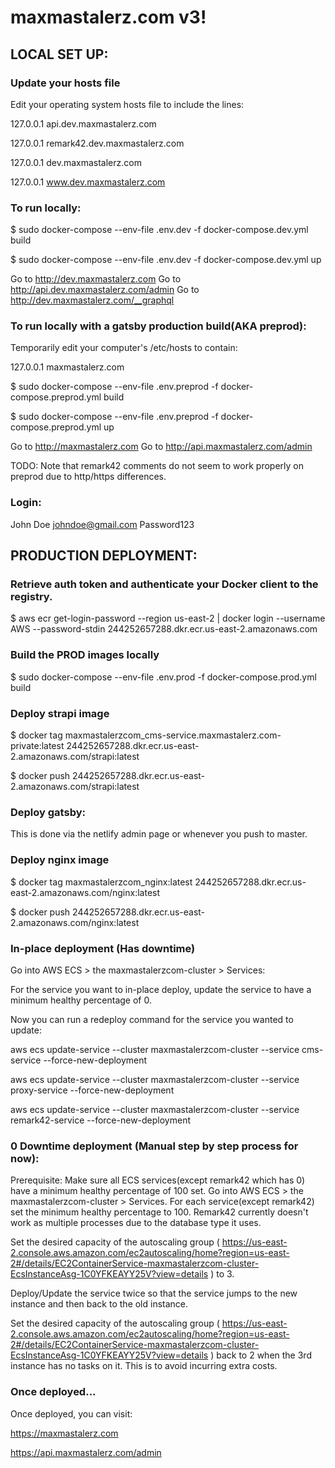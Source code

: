 # maxmastalerz.com v3!

## LOCAL SET UP:

### Update your hosts file

Edit your operating system hosts file to include the lines:

127.0.0.1       api.dev.maxmastalerz.com

127.0.0.1       remark42.dev.maxmastalerz.com

127.0.0.1       dev.maxmastalerz.com

127.0.0.1       www.dev.maxmastalerz.com

### To run locally:

$ sudo docker-compose --env-file .env.dev -f docker-compose.dev.yml build

$ sudo docker-compose --env-file .env.dev -f docker-compose.dev.yml up

Go to http://dev.maxmastalerz.com
Go to http://api.dev.maxmastalerz.com/admin
Go to http://dev.maxmastalerz.com/__graphql

### To run locally with a gatsby production build(AKA preprod):

Temporarily edit your computer's /etc/hosts to contain:

127.0.0.1       maxmastalerz.com

$ sudo docker-compose --env-file .env.preprod -f docker-compose.preprod.yml build

$ sudo docker-compose --env-file .env.preprod -f docker-compose.preprod.yml up

Go to http://maxmastalerz.com
Go to http://api.maxmastalerz.com/admin

TODO: Note that remark42 comments do not seem to work properly on preprod due to http/https differences.

### Login:

John Doe <johndoe@gmail.com> Password123

## PRODUCTION DEPLOYMENT:

### Retrieve auth token and authenticate your Docker client to the registry.

$ aws ecr get-login-password --region us-east-2 | docker login --username AWS --password-stdin 244252657288.dkr.ecr.us-east-2.amazonaws.com

### Build the PROD images locally

$ sudo docker-compose --env-file .env.prod -f docker-compose.prod.yml build

### Deploy strapi image

$ docker tag maxmastalerzcom_cms-service.maxmastalerz.com-private:latest 244252657288.dkr.ecr.us-east-2.amazonaws.com/strapi:latest

$ docker push 244252657288.dkr.ecr.us-east-2.amazonaws.com/strapi:latest

### Deploy gatsby:

This is done via the netlify admin page or whenever you push to master.

### Deploy nginx image

$ docker tag maxmastalerzcom_nginx:latest 244252657288.dkr.ecr.us-east-2.amazonaws.com/nginx:latest

$ docker push 244252657288.dkr.ecr.us-east-2.amazonaws.com/nginx:latest

### In-place deployment (Has downtime)

Go into AWS ECS > the maxmastalerzcom-cluster > Services:

For the service you want to in-place deploy, update the service to have a minimum healthy percentage of 0.

Now you can run a redeploy command for the service you wanted to update:

aws ecs update-service --cluster maxmastalerzcom-cluster --service cms-service --force-new-deployment

aws ecs update-service --cluster maxmastalerzcom-cluster --service proxy-service --force-new-deployment

aws ecs update-service --cluster maxmastalerzcom-cluster --service remark42-service --force-new-deployment

### 0 Downtime deployment (Manual step by step process for now):

Prerequisite: Make sure all ECS services(except remark42 which has 0) have a minimum healthy percentage of 100 set.
Go into AWS ECS > the maxmastalerzcom-cluster > Services. For each service(except remark42) set the minimum healthy percentage to 100.
Remark42 currently doesn't work as multiple processes due to the database type it uses.

Set the desired capacity of the autoscaling group ( https://us-east-2.console.aws.amazon.com/ec2autoscaling/home?region=us-east-2#/details/EC2ContainerService-maxmastalerzcom-cluster-EcsInstanceAsg-1C0YFKEAYY25V?view=details ) to 3.

Deploy/Update the service twice so that the service jumps to the new instance and then back to the old instance.

Set the desired capacity of the autoscaling group ( https://us-east-2.console.aws.amazon.com/ec2autoscaling/home?region=us-east-2#/details/EC2ContainerService-maxmastalerzcom-cluster-EcsInstanceAsg-1C0YFKEAYY25V?view=details ) back to 2 when the 3rd instance has no tasks on it. This is to avoid incurring extra costs.

### Once deployed...

Once deployed, you can visit:

https://maxmastalerz.com

https://api.maxmastalerz.com/admin
